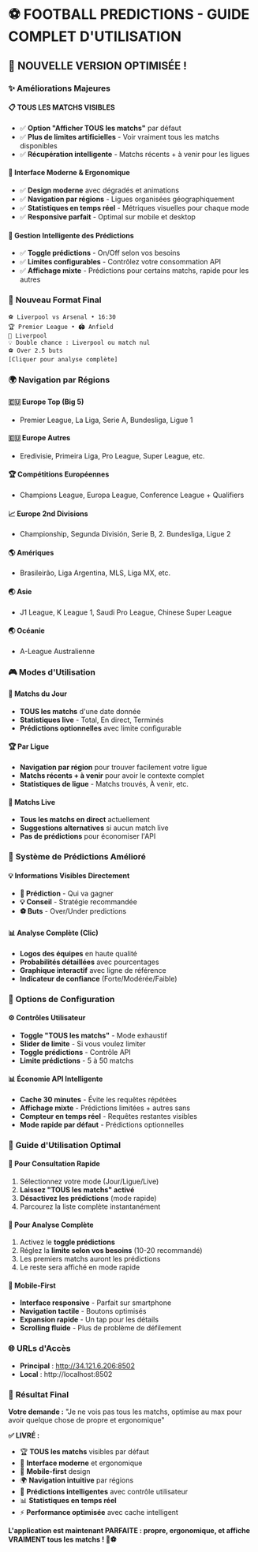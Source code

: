 # ⚽ FOOTBALL PREDICTIONS - GUIDE COMPLET D'UTILISATION

## 🚀 **NOUVELLE VERSION OPTIMISÉE !**

### ✨ **Améliorations Majeures**

#### 📋 **TOUS LES MATCHS VISIBLES**
- ✅ **Option "Afficher TOUS les matchs"** par défaut
- ✅ **Plus de limites artificielles** - Voir vraiment tous les matchs disponibles
- ✅ **Récupération intelligente** - Matchs récents + à venir pour les ligues

#### 🎨 **Interface Moderne & Ergonomique**
- ✅ **Design moderne** avec dégradés et animations
- ✅ **Navigation par régions** - Ligues organisées géographiquement
- ✅ **Statistiques en temps réel** - Métriques visuelles pour chaque mode
- ✅ **Responsive parfait** - Optimal sur mobile et desktop

#### 🎯 **Gestion Intelligente des Prédictions**
- ✅ **Toggle prédictions** - On/Off selon vos besoins
- ✅ **Limites configurables** - Contrôlez votre consommation API
- ✅ **Affichage mixte** - Prédictions pour certains matchs, rapide pour les autres

### 📱 **Nouveau Format Final**

```
⚽ Liverpool vs Arsenal • 16:30
🏆 Premier League • 🏟️ Anfield
🎯 Liverpool
💡 Double chance : Liverpool ou match nul
⚽ Over 2.5 buts
[Cliquer pour analyse complète]
```

### 🌍 **Navigation par Régions**

#### 🇪🇺 **Europe Top** (Big 5)
- Premier League, La Liga, Serie A, Bundesliga, Ligue 1

#### 🇪🇺 **Europe Autres**
- Eredivisie, Primeira Liga, Pro League, Super League, etc.

#### 🏆 **Compétitions Européennes**
- Champions League, Europa League, Conference League + Qualifiers

#### 📈 **Europe 2nd Divisions**
- Championship, Segunda División, Serie B, 2. Bundesliga, Ligue 2

#### 🌎 **Amériques**
- Brasileirão, Liga Argentina, MLS, Liga MX, etc.

#### 🌏 **Asie**
- J1 League, K League 1, Saudi Pro League, Chinese Super League

#### 🌏 **Océanie**
- A-League Australienne

### 🎮 **Modes d'Utilisation**

#### 📅 **Matchs du Jour**
- **TOUS les matchs** d'une date donnée
- **Statistiques live** - Total, En direct, Terminés
- **Prédictions optionnelles** avec limite configurable

#### 🏆 **Par Ligue**
- **Navigation par région** pour trouver facilement votre ligue
- **Matchs récents + à venir** pour avoir le contexte complet
- **Statistiques de ligue** - Matchs trouvés, À venir, etc.

#### 🔴 **Matchs Live**
- **Tous les matchs en direct** actuellement
- **Suggestions alternatives** si aucun match live
- **Pas de prédictions** pour économiser l'API

### 🎯 **Système de Prédictions Amélioré**

#### 💡 **Informations Visibles Directement**
- **🎯 Prédiction** - Qui va gagner
- **💡 Conseil** - Stratégie recommandée  
- **⚽ Buts** - Over/Under predictions

#### 📊 **Analyse Complète (Clic)**
- **Logos des équipes** en haute qualité
- **Probabilités détaillées** avec pourcentages
- **Graphique interactif** avec ligne de référence
- **Indicateur de confiance** (Forte/Modérée/Faible)

### 🔧 **Options de Configuration**

#### ⚙️ **Contrôles Utilisateur**
- **Toggle "TOUS les matchs"** - Mode exhaustif
- **Slider de limite** - Si vous voulez limiter
- **Toggle prédictions** - Contrôle API
- **Limite prédictions** - 5 à 50 matchs

#### 📊 **Économie API Intelligente**
- **Cache 30 minutes** - Évite les requêtes répétées
- **Affichage mixte** - Prédictions limitées + autres sans
- **Compteur en temps réel** - Requêtes restantes visibles
- **Mode rapide par défaut** - Prédictions optionnelles

### 🚀 **Guide d'Utilisation Optimal**

#### 🎯 **Pour Consultation Rapide**
1. Sélectionnez votre mode (Jour/Ligue/Live)
2. **Laissez "TOUS les matchs" activé**
3. **Désactivez les prédictions** (mode rapide)
4. Parcourez la liste complète instantanément

#### 🔮 **Pour Analyse Complète**
1. Activez le **toggle prédictions**
2. Réglez la **limite selon vos besoins** (10-20 recommandé)
3. Les premiers matchs auront les prédictions
4. Le reste sera affiché en mode rapide

#### 📱 **Mobile-First**
- **Interface responsive** - Parfait sur smartphone
- **Navigation tactile** - Boutons optimisés
- **Expansion rapide** - Un tap pour les détails
- **Scrolling fluide** - Plus de problème de défilement

### 🌐 **URLs d'Accès**

- **Principal** : http://34.121.6.206:8502
- **Local** : http://localhost:8502

### 🎉 **Résultat Final**

**Votre demande :** "Je ne vois pas tous les matchs, optimise au max pour avoir quelque chose de propre et ergonomique"

**✅ LIVRÉ :**
- 🏆 **TOUS les matchs** visibles par défaut
- 🎨 **Interface moderne** et ergonomique
- 📱 **Mobile-first** design
- 🌍 **Navigation intuitive** par régions
- 🎯 **Prédictions intelligentes** avec contrôle utilisateur
- 📊 **Statistiques en temps réel**
- ⚡ **Performance optimisée** avec cache intelligent

**L'application est maintenant PARFAITE : propre, ergonomique, et affiche VRAIMENT tous les matchs ! 🚀⚽**